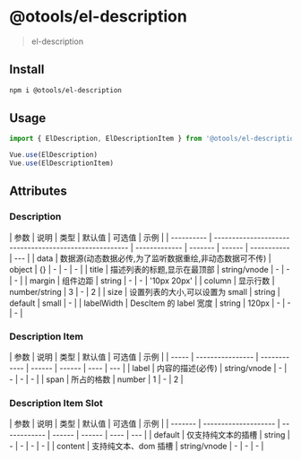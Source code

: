 <!--
 * @Descripttion:
 * @Author: OwenWong
 * @Email: owen.cq.cn@gmail.com
 * @Date: 2021-07-19 17:11:12
-->

# @otools/el-description

> el-description

## Install

```bash
npm i @otools/el-description
```

## Usage

```js
import { ElDescription, ElDescriptionItem } from '@otools/el-description'

Vue.use(ElDescription)
Vue.use(ElDescriptionItem)
```

## Attributes

### Description

| 参数       | 说明                                                   | 类型          | 默认值  | 可选值 | 示例        |
| ---------- | ------------------------------------------------------ | ------------- | ------- | ------ | ----------- | --- |
| data       | 数据源(动态数据必传,为了监听数据重绘,非动态数据可不传) | object        | {}      | -      | -           | -   |
| title      | 描述列表的标题,显示在最顶部                            | string/vnode  | -       | -      | -           |
| margin     | 组件边距                                               | string        | -       | -      | '10px 20px' |
| column     | 显示行数                                               | number/string | 3       | -      | 2           |
| size       | 设置列表的大小,可以设置为 small                        | string        | default | small  | -           |
| labelWidth | Descltem 的 label 宽度                                 | string        | 120px   | -      | -           | -   |

### Description Item

| 参数  | 说明             | 类型         | 默认值 | 可选值 | 示例 |
| ----- | ---------------- | ------------ | ------ | ------ | ---- | --- |
| label | 内容的描述(必传) | string/vnode | -      | -      | -    | -   |
| span  | 所占的格数       | number       | 1      | -      | 2    |

### Description Item Slot

| 参数    | 说明                 | 类型         | 默认值 | 可选值 | 示例 |
| ------- | -------------------- | ------------ | ------ | ------ | ---- | --- |
| default | 仅支持纯文本的插槽   | string       | -      | -      | -    | -   |
| content | 支持纯文本、dom 插槽 | string/vnode | -      | -      | -    |
